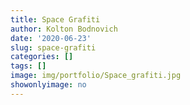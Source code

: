 ```yaml
---
title: Space Grafiti
author: Kolton Bodnovich
date: '2020-06-23'
slug: space-grafiti
categories: []
tags: []
image: img/portfolio/Space_grafiti.jpg
showonlyimage: no
---
```

